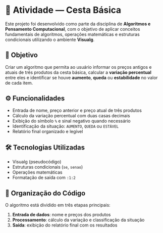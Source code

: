 # 🧮 Atividade — Cesta Básica

Este projeto foi desenvolvido como parte da disciplina de **Algoritmos e Pensamento Computacional**, com o objetivo de aplicar conceitos fundamentais de algoritmos, operações matemáticas e estruturas condicionais utilizando o ambiente **Visualg**.

## 🎯 Objetivo

Criar um algoritmo que permita ao usuário informar os preços antigos e atuais de três produtos da cesta básica, calcular a **variação percentual** entre eles e identificar se houve **aumento**, **queda** ou **estabilidade** no valor de cada item.

## ⚙️ Funcionalidades

- Entrada de nome, preço anterior e preço atual de três produtos  
- Cálculo da variação percentual com duas casas decimais  
- Exibição do símbolo `%` e sinal negativo quando necessário  
- Identificação da situação: `AUMENTO`, `QUEDA` ou `ESTÁVEL`  
- Relatório final organizado e legível

## 🛠 Tecnologias Utilizadas

- Visualg (pseudocódigo)  
- Estruturas condicionais (`se`, `senao`)  
- Operações matemáticas  
- Formatação de saída com `:1:2`

## 📂 Organização do Código

O algoritmo está dividido em três etapas principais:
1. **Entrada de dados**: nome e preços dos produtos  
2. **Processamento**: cálculo da variação e classificação da situação  
3. **Saída**: exibição do relatório final com os resultados
